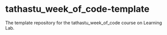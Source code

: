# tathastu_week_of_code-template
The template repository for the tathastu_week_of_code course on Learning Lab.
